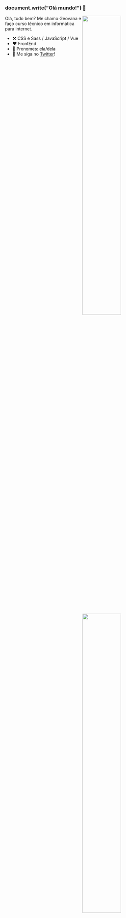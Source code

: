### document.write("Olá mundo!") 👋
[<img align="right" width="50%" src="https://github-readme-stats.vercel.app/api/top-langs/?username=horodeski&layout=compact&langs_count=7&&title_color=FFFFFF&icon_color=508d4c&text_color=508d4c&bg_color=000000">](https://metrics.lecoq.io/ouuan#gh-dark-mode-only)
[<img align="right" width="50%" src="https://github-readme-stats-ouuan.vercel.app/api?username=horodeski&show_icons=true">](https://metrics.lecoq.io/ouuan#gh-light-mode-only)

Olá, tudo bem? Me chamo Geovana e faço curso técnico em informática para internet.

-   :hammer_and_pick: CSS e Sass / JavaScript / Vue 
-   :heart: FrontEnd
-   :woman: Pronomes: ela/dela
-   :thought_balloon: Me siga no [Twitter](https://twitter.com/_horodeski)!
<!--
-   :key: GPG key: [`863A0F9FA8127FA4`](https://github.com/ouuan.gpg)

-->
